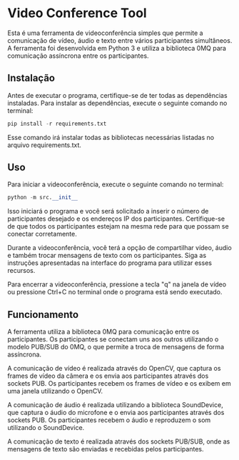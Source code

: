 
# Video Conference Tool

Esta é uma ferramenta de videoconferência simples que permite a comunicação de vídeo, áudio e texto entre vários participantes simultâneos. A ferramenta foi desenvolvida em Python 3 e utiliza a biblioteca 0MQ para comunicação assíncrona entre os participantes.

## Instalação

Antes de executar o programa, certifique-se de ter todas as dependências instaladas. Para instalar as dependências, execute o seguinte comando no terminal:
```python
pip install -r requirements.txt
```
Esse comando irá instalar todas as bibliotecas necessárias listadas no arquivo requirements.txt.

## Uso

Para iniciar a videoconferência, execute o seguinte comando no terminal:
```python
python -m src.__init__
```
Isso iniciará o programa e você será solicitado a inserir o número de participantes desejado e os endereços IP dos participantes. Certifique-se de que todos os participantes estejam na mesma rede para que possam se conectar corretamente.

Durante a videoconferência, você terá a opção de compartilhar vídeo, áudio e também trocar mensagens de texto com os participantes. Siga as instruções apresentadas na interface do programa para utilizar esses recursos.

Para encerrar a videoconferência, pressione a tecla "q" na janela de vídeo ou pressione Ctrl+C no terminal onde o programa está sendo executado.

## Funcionamento

A ferramenta utiliza a biblioteca 0MQ para comunicação entre os participantes. Os participantes se conectam uns aos outros utilizando o modelo PUB/SUB do 0MQ, o que permite a troca de mensagens de forma assíncrona.

A comunicação de vídeo é realizada através do OpenCV, que captura os frames de vídeo da câmera e os envia aos participantes através dos sockets PUB. Os participantes recebem os frames de vídeo e os exibem em uma janela utilizando o OpenCV.

A comunicação de áudio é realizada utilizando a biblioteca SoundDevice, que captura o áudio do microfone e o envia aos participantes através dos sockets PUB. Os participantes recebem o áudio e reproduzem o som utilizando o SoundDevice.

A comunicação de texto é realizada através dos sockets PUB/SUB, onde as mensagens de texto são enviadas e recebidas pelos participantes.
